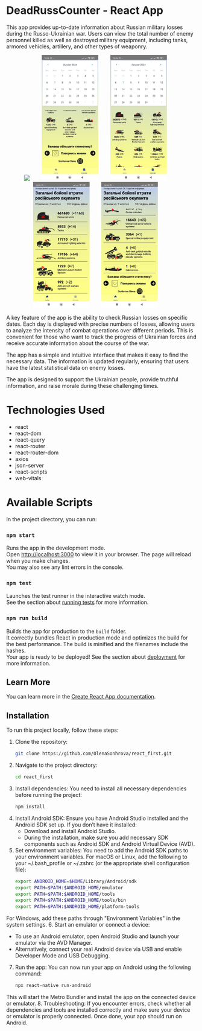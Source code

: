 # DeadRussCounter - React App

This app provides up-to-date information about Russian military losses during the Russo-Ukrainian war. Users can view the total number of enemy personnel killed as well as destroyed military equipment, including tanks, armored vehicles, artillery, and other types of weaponry.

<p align="center">
<img src="https://github.com/OlenaSonhrova/image/blob/main/DeadRussCounteGif.gif?raw=true" width="150">&nbsp;&nbsp;&nbsp;&nbsp;&nbsp;&nbsp;&nbsp;&nbsp<img src="https://github.com/OlenaSonhrova/image/blob/main/DeadRussCounter1.jpg?raw=true" width="150">&nbsp;&nbsp;&nbsp;&nbsp;&nbsp;&nbsp;&nbsp;&nbsp;<img src="https://github.com/OlenaSonhrova/image/blob/main/DeadRussCounter2.jpg?raw=true" width="150">&nbsp;&nbsp;&nbsp;&nbsp;&nbsp;&nbsp;&nbsp;&nbsp;<img src="https://github.com/OlenaSonhrova/image/blob/main/DeadRussCounter3.jpg?raw=true" width="150">&nbsp;&nbsp;&nbsp;&nbsp;&nbsp;&nbsp;&nbsp;&nbsp<img src="https://github.com/OlenaSonhrova/image/blob/main/DeadRussCounter4.jpg?raw=true" width="150">&nbsp;&nbsp;&nbsp;&nbsp;&nbsp;&nbsp;&nbsp;&nbsp

A key feature of the app is the ability to check Russian losses on specific dates. Each day is displayed with precise numbers of losses, allowing users to analyze the intensity of combat operations over different periods. This is convenient for those who want to track the progress of Ukrainian forces and receive accurate information about the course of the war.

The app has a simple and intuitive interface that makes it easy to find the necessary data. The information is updated regularly, ensuring that users have the latest statistical data on enemy losses.

The app is designed to support the Ukrainian people, provide truthful information, and raise morale during these challenging times.

# Technologies Used

- react
- react-dom
- react-query
- react-router
- react-router-dom
- axios
- json-server
- react-scripts
- web-vitals

# Available Scripts

In the project directory, you can run:

### `npm start`

Runs the app in the development mode.\
Open [http://localhost:3000](http://localhost:3000) to view it in your browser.
The page will reload when you make changes.\
You may also see any lint errors in the console.

### `npm test`

Launches the test runner in the interactive watch mode.\
See the section about [running tests](https://facebook.github.io/create-react-app/docs/running-tests) for more information.

### `npm run build`

Builds the app for production to the `build` folder.\
It correctly bundles React in production mode and optimizes the build for the best performance.
The build is minified and the filenames include the hashes.\
Your app is ready to be deployed!
See the section about [deployment](https://facebook.github.io/create-react-app/docs/deployment) for more information.

## Learn More
You can learn more in the [Create React App documentation](https://facebook.github.io/create-react-app/docs/getting-started).

## Installation

To run this project locally, follow these steps:

1. Clone the repository:
   ```bash
   git clone https://github.com/OlenaSonhrova/react_first.git
2. Navigate to the project directory:
   ```bash
   cd react_first
3. Install dependencies:
   You need to install all necessary dependencies before running the project:
   ```bash
   npm install
4. Install Android SDK:
   Ensure you have Android Studio installed and the Android SDK set up. If you don’t have it installed:
   - Download and install Android Studio.
   - During the installation, make sure you add necessary SDK components such as Android SDK and Android Virtual Device (AVD).
5. Set environment variables:
   You need to add the Android SDK paths to your environment variables. For macOS or Linux, add the following to your ~/.bash_profile or ~/.zshrc (or the appropriate shell configuration file):
   ```bash
   export ANDROID_HOME=$HOME/Library/Android/sdk
   export PATH=$PATH:$ANDROID_HOME/emulator
   export PATH=$PATH:$ANDROID_HOME/tools
   export PATH=$PATH:$ANDROID_HOME/tools/bin
   export PATH=$PATH:$ANDROID_HOME/platform-tools
For Windows, add these paths through "Environment Variables" in the system settings.
6. Start an emulator or connect a device:
   - To use an Android emulator, open Android Studio and launch your emulator via the AVD Manager.
   - Alternatively, connect your real Android device via USB and enable Developer Mode and USB Debugging.
7. Run the app:
   You can now run your app on Android using the following command:
   ```bash
   npx react-native run-android
This will start the Metro Bundler and install the app on the connected device or emulator.
8. Troubleshooting:
   If you encounter errors, check whether all dependencies and tools are installed correctly and make sure your device or emulator is properly connected.
   Once done, your app should run on Android.
